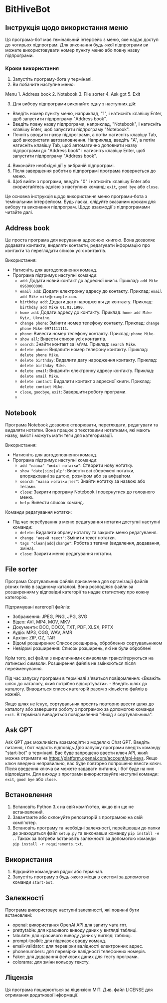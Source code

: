# BitHiveBot

## Інструкція щодо використання меню

Ця програма-бот має темінальний інтерфейс з меню, яке надає доступ до чотирьох підпрограм. Для виконання будь-якої підпрограми ви можете використовувати номер пункту меню або повну назву підпрограми.

### Кроки використання

1. Запустіть програму-бота у терміналі.
2. Ви побачите наступне меню:

Menu
    1. Address book
    2. Notebook
    3. File sorter
    4. Ask gpt
    5. Exit

3. Для вибору підпрограми виконайте одну з наступних дій:
- Введіть номер пункту меню, наприклад, "1", і натисніть клавішу Enter, щоб запустити підпрограму "Address book".
- Введіть повну назву підпрограми, наприклад, "Notebook", і натисніть клавішу Enter, щоб запустити підпрограму "Notebook".
- Почніть вводити назву підпрограми, а потім натисніть клавішу Tab, щоб використати автозаповнення. Наприклад, введіть "A", а потім натисніть клавішу Tab, щоб автоматично доповнити назву підпрограми до "Address book" і натисніть клавішу Enter, щоб запустити підпрограму "Address book".

4. Виконайте необхідні дії у вибраній підпрограмі.
5. Після завершення роботи в підпрограмі програма повернеться до меню.
6. Щоб вийти з програми, введіть "0" і натисніть клавішу Enter або скористайтесь однією з наступних команд: `exit`, `good bye` або `close`.

Це основна інструкція щодо використання меню програми-бота з темінальним інтерфейсом. Будь ласка, слідуйте вказаним крокам для вибору та виконання підпрограм. Щодо взаємодії з підпрограмами читайте далі.


## Address book

Це проста програма для керування адресною книгою. Вона дозволяє додавати контакти, видаляти контакти, редагувати інформацію про контакти та переглядати список усіх контактів.

Використання:
- Натисніть <Tab> для автодоповнення команд.
- Програма підтримує наступні команди:
  - `add`: Додати новий контакт до адресної книги. Приклад: `add Mike 0960000000`.
  - `email add`: Додати електронну адресу до контакту. Приклад: `email add Mike mike@example.com`.
  - `birthday add`: Додати дату народження до контакту. Приклад: `birthday add Mike 01.01.1990`.
  - `home add`: Додати адресу до контакту. Приклад: `home add Mike Kyiv, Ukraine`.
  - `change phone`: Змінити номер телефону контакту. Приклад: `change phone Mike 0971111111`.
  - `phone`: Вивести номер телефону контакту. Приклад: `phone Mike`.
  - `show all`: Вивести список усіх контактів.
  - `search`: Знайти контакт за ім'ям. Приклад: `search Mike`.
  - `delete phone`: Видалити номер телефону контакту. Приклад: `delete phone Mike`.
  - `delete birthday`: Видалити дату народження контакту. Приклад: `delete birthday Mike`.
  - `delete email`: Видалити електронну адресу контакту. Приклад: `delete email Mike`.
  - `delete contact`: Видалити контакт з адресної книги. Приклад: `delete contact Mike`.
  - `close`, `goodbye`, `exit`: Завершити роботу програми.
  - 
## Notebook

Програма Notebook дозволяє створювати, переглядати, редагувати та видаляти нотатки. Вона працює з текстовими нотатками, які мають назву, вміст і можуть мати теги для категоризації.

Використання:
- Натисніть <Tab> для автодоповнення команд.
- Програма підтримує наступні команди:
  - `add "назва" "вміст нотатки"`: Створити нову нотатку.
  - `show "date|size|alp"`: Вивести всі збережені нотатки, впорядковані за датою, розміром або за алфавітом.
  - `search "назва нотатки|тег"`: Знайти нотатку за назвою або тегами.
  - `close`: Закрити програму Notebook і повернутися до головного меню.
  - `help`: Вивести список команд.

Команди редагування нотатки:
- Під час перебування в меню редагування нотатки доступні наступні команди:
  - `delete`: Видалити обрану нотатку та закрити меню редагування.
  - `change "новий текст"`: Змінити текст нотатки.
  - `tags "clean|add|change"`: Робота з тегами (видалення, додавання, зміна).
  - `close`: Закрити меню редагування нотатки.

## File sorter

Програма Сортувальник файлів призначена для організації файлів різних типів в заданому каталозі. Вона розподіляє файли за розширенням у відповідні категорії та надає статистику про кожну категорію.

Підтримувані категорії файлів:
- Зображення: JPEG, PNG, JPG, SVG
- Відео: AVI, MP4, MOV, MKV
- Документи: DOC, DOCX, TXT, PDF, XLSX, PPTX
- Аудіо: MP3, OGG, WAV, AMR
- Архіви: ZIP, GZ, TAR
- Відомі розширення: Список розширень, оброблених сортувальником
- Невідомі розширення: Список розширень, які не були оброблені

Крім того, всі файли з кириличними символами транслітеруються на латинські символи. Розширення файлів не змінюються після перейменування.

Під час запуску програми в терміналі з'явиться повідомлення:
«Вкажіть шлях до каталогу, який потрібно відсортувати». - Введіть шлях до каталогу. Виводиться список категорій разом з кількістю файлів в кожній.

Якщо шлях не існує, сортувальник просить повторно ввести шлях до каталогу або завершити роботу з програмою за допомогою команди `exit`. В терміналі виводиться повідомлення "Вихід з сортувальника".

## Ask GPT

Ask GPT дає можливість взаємодіяти з моделлю Chat GPT. Введіть питання, і бот надасть відповідь.Для запуску програми введіть команду "start-bot" в терміналі. Вас буде запрошено ввести ключ API, який можна отримати на https://platform.openai.com/account/api-keys. Якщо ключ введено неправильно, вас буде повторно попрошено ввести ключ. Після введення ключа ви можете задавати питання, і бот буде на них відповідати. Для виходу з програми використовуйте наступні команди: `exit`, `good bye` або `close`.

## Встановлення

1. Встановіть Python 3.x на свій комп'ютер, якщо він ще не встановлений.
2. Завантажте або склонуйте репозиторій з програмою на свій комп'ютер.
3. Встановіть програму та необхідні залежності, перейшовши до папки де знаходиться файл `setup.py` та виконавши команду `pip install -e .`. Також за потреби встановіть залежності за допомогою команди `pip install -r requirements.txt`.

## Використання

1. Відкрийте командний рядок або термінал.
2. Запустіть програму з будь-якого місця в системі за допомогою команди `start-bot`.

## Залежності

Програма використовує наступні залежності, які повинні бути встановлені:

- openai: використання OpenAi API для запиту чата гпт.
- prettytable: для красивого виводу даних у вигляді таблиці.
- tabulate: для красивого виводу даних у вигляді таблиці.
- prompt-toolkit: для підсказок вводу команд.
- email-validator: для перевірки валідності електронних адрес.
- phonenumbers: для перевірки валідності телефонних номерів.
- Faker: для додавання фейкових даних для тесту програми.
- colorama: для зміни кольору тексту.

## Ліцензія

Ця програма поширюється за ліцензією MIT. Див. файл LICENSE для отримання додаткової інформації.
